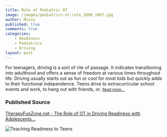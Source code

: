 ```yaml
---
title: Role of Pediatric OT
image: /images/pediatrics-ot-role_2800_1867.jpg
author: Missy
published: true
comments: true
categories: 
    - Readiness
    - Pediatrics
    - Driving
layout: post
---
```


For teenagers, driving is a sort of rite of passage. It indicates transitioning into adulthood and offers a sense of freedom at various times throughout life. Driving usually starts out as fun or cool for most kids but quickly adds to their functional independence. Teens drive to extracurricular school events and work, to hang out with friends, or. <small>[Read more...](/docs/the-role-of-ot-in-driving-readiness-with-adolescents-most-at-risk.pdf)</small>

### Published Source
[TherapyFunZone.net - The Role of OT in Driving Readiness with Adolescents...](https://therapyfunzone.net/blog/the-roll-of-ot-in-driving-readiness-with-adolescents-most-at-risk/)


<!--### Screenshot Link to Published Page-->

![Teaching Readiness to Teens](/images/pediatrics-ot-role-screenshot.png)

